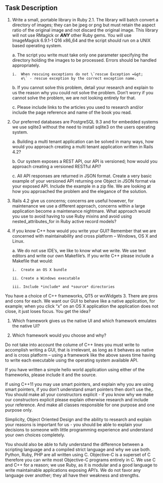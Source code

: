 Task Description
----------------

1.  Write a small, portable library in Ruby 2.1. The library will batch
    convert a directory of images; they can be jpeg or png but must
    retain the aspect ratio of the original image and not discard the
    original image. This library will not use RMagick or ***ANY*** other
    Ruby gems. You will use ImageMagick 6.9.1-1 Q16 x86\_64 and the
    script should run on a UNIX based operating system.

    a.  The script you write must take only one parameter specifying the
        directory holding the images to be processed. Errors should be
        handled appropriately.

        i.  When rescuing exceptions do not \`rescue Exception =&gt;
            e\` - rescue exception by the correct exception name.

    b.  If you cannot solve this problem, detail your research and
        explain to us the reason why you could not solve the problem.
        Don’t worry if you cannot solve the problem, we are not looking
        entirely for that.

    c.  Please include links to the articles you used to research and/or
        include the page reference and name of the book you read.

2.  Our preferred databases are PostgreSQL 9.3 and for embedded systems
    we use sqlite3 without the need to install sqlite3 on the users
    operating system.

    a.  Building a multi tenant application can be solved in many ways,
        how would you approach creating a multi tenant application
        written in Rails 4.2?

    b.  Our system exposes a REST API, our API is versioned; how would
        you approach creating a versioned RESTful API?

    c.  All API responses are returned in JSON format. Create a very
        basic example of your versioned API returning one Object in JSON
        format via your exposed API. Include the example in a zip file.
        We are looking at how you approached the problem and the
        elegance of the solution.

3.  Rails 4.2 give us concerns; concerns are useful however, for
    maintenance we use a different approach, concerns within a large
    application become a maintenance nightmare. What approach would you
    use to avoid having to use Ruby mixins and avoid using
    nested\_attributes\_for in Ruby active record models?

4.  If you know C++ how would you write your GUI? Remember that we are
    concerned with maintainability and cross platform – Windows, OS X
    and Linux.

    a.  We do not use IDE’s, we like to know what we write. We use text
        editors and write our own Makefile’s. If you write C++ please
        include a Makefile that would:

        i.  Create an OS X bundle

        ii. Create a Windows executable

        iii. Include *include* and *source* directories

You have a choice of C++ frameworks, QT5 or wxWidgets 3. There are pros
and cons for each. We want our GUI to behave like a native application,
for example; when you click “x” on an OS X application the application
does not close, it just loses focus. You get the idea?

1.  Which framework gives us the native UI and which framework emulates
    the native UI?

2.  Which framework would you choose and why?

Do not take into account the colume of C++ lines you must write to
accomplish writing a GUI, that is irrelevant, as long as it behaves as
native and is cross platform – using a framework like the above saves
time having to write each executable using the operating system
available API.

If you have written a simple hello world application using either of the
frameworks, please include it and the source.

If using C++11 you may use smart pointers, and explain why you are using
smart pointers, if you don’t understand smart pointers then don’t use
the,. You should make all your constructors explicit - if you know why
we make our constructors explicit please explain otherwise research and
include your reference. And make all classes responsible for one purpose
and one purpose only.

Simplicity, Object Oriented Design and the ability to research and
explain your reasons is important for us - you should be able to explain
your decisions to someone with little programming experience and
understand your own choices completely.

You should also be able to fully understand the difference between a
scripting language and a compiled strict language and why we use both.
Python, Ruby, PHP are all written using C. Objective-C is a superset of
C therefore you can write most Objective-C programs entirely in C. We
use C and C++ for a reason; we use Ruby, as it is modular and a good
language to write maintainable applications exposing API’s. We do not
favor any language over another; they all have their weakness and
strengths.
